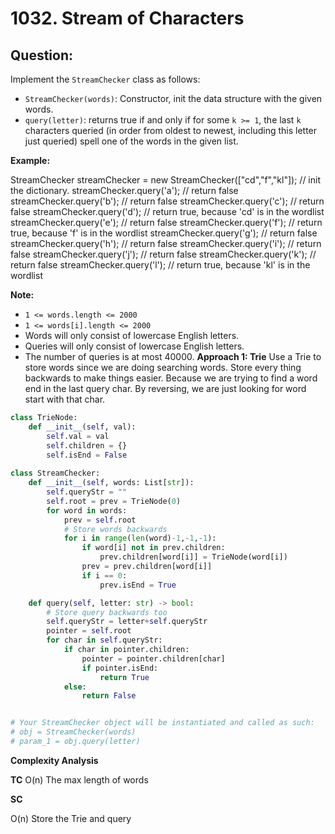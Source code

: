 
  

# 1032. Stream of Characters

  

  

## Question:
Implement the  `StreamChecker`  class as follows:

-   `StreamChecker(words)`: Constructor, init the data structure with the given words.
-   `query(letter)`: returns true if and only if for some  `k >= 1`, the last  `k` characters queried (in order from oldest to newest, including this letter just queried) spell one of the words in the given list.

**Example:**

StreamChecker streamChecker = new StreamChecker(["cd","f","kl"]); // init the dictionary.
streamChecker.query('a');          // return false
streamChecker.query('b');          // return false
streamChecker.query('c');          // return false
streamChecker.query('d');          // return true, because 'cd' is in the wordlist
streamChecker.query('e');          // return false
streamChecker.query('f');          // return true, because 'f' is in the wordlist
streamChecker.query('g');          // return false
streamChecker.query('h');          // return false
streamChecker.query('i');          // return false
streamChecker.query('j');          // return false
streamChecker.query('k');          // return false
streamChecker.query('l');          // return true, because 'kl' is in the wordlist

**Note:**

-   `1 <= words.length <= 2000`
-   `1 <= words[i].length <= 2000`
-   Words will only consist of lowercase English letters.
-   Queries will only consist of lowercase English letters.
-   The number of queries is at most 40000.
**Approach 1: Trie**
Use a Trie to store words since we are doing searching words.
Store every thing backwards to make things easier. Because we are trying to find a word end in the last query char. By reversing, we are just looking for word start with that char.
```python
class TrieNode:
    def __init__(self, val):
        self.val = val
        self.children = {}
        self.isEnd = False
        
class StreamChecker:
    def __init__(self, words: List[str]):
        self.queryStr = ""
        self.root = prev = TrieNode(0)
        for word in words:
            prev = self.root
            # Store words backwards
            for i in range(len(word)-1,-1,-1):
                if word[i] not in prev.children:
                    prev.children[word[i]] = TrieNode(word[i])
                prev = prev.children[word[i]]
                if i == 0:
                    prev.isEnd = True

    def query(self, letter: str) -> bool:
	    # Store query backwards too
        self.queryStr = letter+self.queryStr
        pointer = self.root
        for char in self.queryStr:
            if char in pointer.children:
                pointer = pointer.children[char]
                if pointer.isEnd:
                    return True
            else:
                return False


# Your StreamChecker object will be instantiated and called as such:
# obj = StreamChecker(words)
# param_1 = obj.query(letter)
```

**Complexity Analysis**

**TC**
O(n) The max length of words

**SC**

O(n) Store the Trie and query
